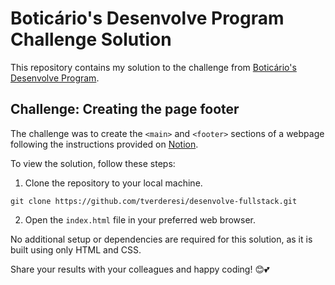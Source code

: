 # Boticário's Desenvolve Program Challenge Solution

This repository contains my solution to the challenge from [Boticário's Desenvolve Program](https://desenvolve.grupoboticario.com.br/).

## Challenge: Creating the page footer

The challenge was to create the `<main>` and `<footer>` sections of a webpage following the instructions provided on [Notion](https://milenaemmert.notion.site/Desafio-Criando-o-Footer-da-p-gina-a87c70459fb942aba9b62cc952a17128).

To view the solution, follow these steps:

1. Clone the repository to your local machine.
```
git clone https://github.com/tverderesi/desenvolve-fullstack.git
```

2. Open the `index.html` file in your preferred web browser.

No additional setup or dependencies are required for this solution, as it is built using only HTML and CSS.

Share your results with your colleagues and happy coding! 😊💕
